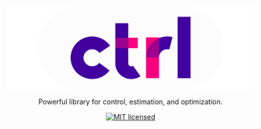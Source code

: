 <div align="center">
    <img src=" https://raw.githubusercontent.com/optimisticside/ctrl/master/assets/logo-wide.png" alt="RusTOS Logo">

Powerful library for control, estimation, and optimization.

[![MIT licensed][mit-badge]][mit-url]

[mit-badge]: https://img.shields.io/badge/license-MIT-blue.svg
[mit-url]: LICENSE

</div>
<br/>
